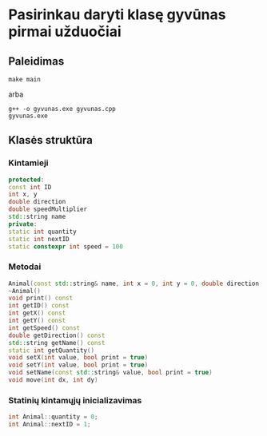 # Pasirinkau daryti klasę gyvūnas pirmai užduočiai

## Paleidimas
```
make main
```
arba
```
g++ -o gyvunas.exe gyvunas.cpp
gyvunas.exe
```

## Klasės struktūra
### Kintamieji
```cpp
protected:
const int ID
int x, y
double direction
double speedMultiplier
std::string name
private:
static int quantity
static int nextID
static constexpr int speed = 100
```
### Metodai
```cpp
Animal(const std::string& name, int x = 0, int y = 0, double direction = 0.0d, double speedMultiplier = 1.0d)
~Animal()
void print() const
int getID() const
int getX() const
int getY() const
int getSpeed() const
double getDirection() const
std::string getName() const
static int getQuantity()
void setX(int value, bool print = true)
void setY(int value, bool print = true)
void setName(const std::string& value, bool print = true)
void move(int dx, int dy)
```
### Statinių kintamųjų inicializavimas
```cpp
int Animal::quantity = 0;
int Animal::nextID = 1;
```